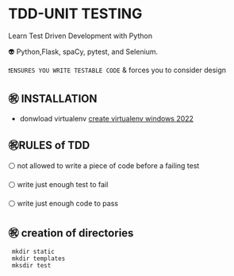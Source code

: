 # TDD-UNIT TESTING
Learn Test Driven Development with Python

👽  Python,Flask, spaCy, pytest, and Selenium.

`❗ENSURES YOU WRITE TESTABLE CODE` & forces you to consider design

## ㊗️ INSTALLATION
- donwload virtualenv [create virtualenv windows 2022](https://gist.github.com/ortizfram/f08ca70b8bf24ddd8eb13fd5b0649476)

## ㊗️RULES of TDD
⚪ not allowed to write a piece of code before a failing test 

⚪ write just enough test to fail 

⚪ write just enough code to pass 

## ㊗️ creation of directories
     mkdir static 
     mkdir templates
     mksdir test

